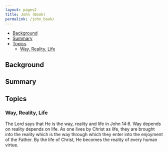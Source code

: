 ```yaml
---
layout: pagev2
title: John (Book)
permalink: /john_book/
---
```

- [Background](#background)
- [Summary](#summary)
- [Topics](#topics)
  - [Way, Reality, Life](#way-reality-life)

## Background

## Summary

## Topics

### Way, Reality, Life

The Lord says that He is the way, reality and life in John 14:6. Way depends on reality depends on life. As one lives by Christ as life, they are brought into the reality which is the way through which they enter into the enjoyment of the Father. By the life of Christ, He becomes the reality of every human virtue.
